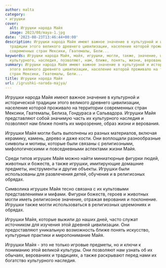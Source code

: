 ```yaml
---
author: malta
category:
- игрушки
cover:
  alt: Игрушки народа Майя
  image: 2023/08/maya-1.jpg
date: '2023-08-23T13:46:44+00:00'
description: Игрушки народа Майя имеют важное значение в культурной и исторической
  традиции этого великого древнего цивилизации, население которой проживало на территории
  современных стран Мексики, Гватемалы, Бели...
keywords: Игрушки народа Майя, майя, игрушки, могли, также, значение, цивилизации,
  культурного, наследия, позволяют, нам, ближе, понять, жизни, верования, которые
summary: Игрушки народа Майя имеют важное значение в культурной и исторической традиции
  этого великого древнего цивилизации, население которой проживало на территории современных
  стран Мексики, Гватемалы, Бели...
title: Игрушки народа Майя
url: /igrushki-naroda-majya/
---
```


Игрушки народа Майя имеют важное значение в культурной и исторической традиции этого великого древнего цивилизации, население которой проживало на территории современных стран Мексики, Гватемалы, Белиза, Гондураса и Сальвадора. Игрушки Майя представляют собой значимую часть их культурного наследия и позволяют нам ближе понять их мирозрение, образ жизни и верования.

Игрушки Майя могли быть выполнены из разных материалов, включая керамику, камень, дерево и даже кости. Они воплощали разнообразные символы и мотивы, которые были связаны с религиозными, мифологическими и повседневными аспектами жизни Майя.

Среди типов игрушек Майя можно найти миниатюрные фигурки людей, животных и божеств, а также игрушки, имитирующие домашние предметы, инструменты и другие объекты. Игрушки были использованы для развлечения детей, обучения и в религиозных обрядах.

Символика игрушек Майя тесно связана с их культовыми представлениями и мифами. Фигурки божеств, героев и животных могли иметь религиозное значение, отражая верования и поклонение. Игрушки также могли использоваться в религиозных церемониях и обрядах.

Игрушки Майя, которые выжили до наших дней, часто служат источником для изучения этой древней цивилизации. Они предоставляют уникальную возможность ближе понять искусство, культурные практики и миропонимание Майя.

Игрушки Майя \- это не только игровые предметы, но и ключи к пониманию этой великой культуры. Они позволяют нам узнать об их обычаях, верованиях и традициях, а также раскрывают перед нами их богатство культурного наследия.